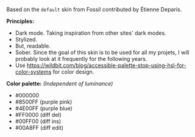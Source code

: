 Based on the `default` skin from Fossil contributed by Étienne Deparis.

**Principles:**

- Dark mode. Taking inspiration from other sites' dark modes.
- Stylized.
- But, readable.
- Sober. Since the goal of this skin is to be used for all my projets, I will probably look at it frequently for the following years.
- Use <https://wildbit.com/blog/accessible-palette-stop-using-hsl-for-color-systems> for color design.

**Color palette:** *(Independent of luminance)*

- #000000
- #8500FF (purple pink)
- #4E00FF (purple blue)
- #FF0000 (diff del)
- #00FF00 (diff ins)
- #00A8FF (diff edit)

